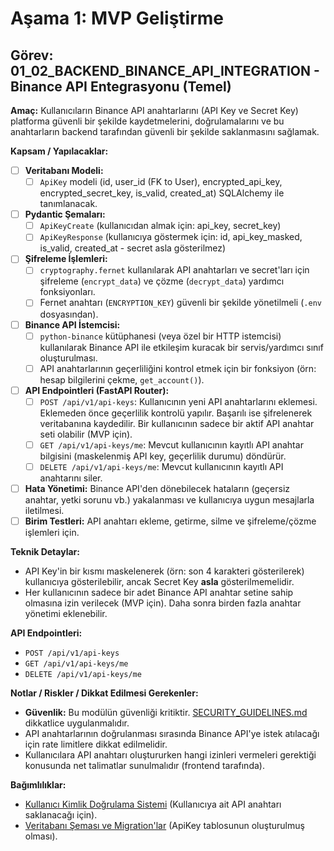 # Aşama 1: MVP Geliştirme

## Görev: 01_02_BACKEND_BINANCE_API_INTEGRATION - Binance API Entegrasyonu (Temel)

**Amaç:** Kullanıcıların Binance API anahtarlarını (API Key ve Secret Key) platforma güvenli bir şekilde kaydetmelerini, doğrulamalarını ve bu anahtarların backend tarafından güvenli bir şekilde saklanmasını sağlamak.

**Kapsam / Yapılacaklar:**

- [ ] **Veritabanı Modeli:**
  - [ ] `ApiKey` modeli (id, user_id (FK to User), encrypted_api_key, encrypted_secret_key, is_valid, created_at) SQLAlchemy ile tanımlanacak.
- [ ] **Pydantic Şemaları:**
  - [ ] `ApiKeyCreate` (kullanıcıdan almak için: api_key, secret_key)
  - [ ] `ApiKeyResponse` (kullanıcıya göstermek için: id, api_key_masked, is_valid, created_at - secret asla gösterilmez)
- [ ] **Şifreleme İşlemleri:**
  - [ ] `cryptography.fernet` kullanılarak API anahtarları ve secret'ları için şifreleme (`encrypt_data`) ve çözme (`decrypt_data`) yardımcı fonksiyonları.
  - [ ] Fernet anahtarı (`ENCRYPTION_KEY`) güvenli bir şekilde yönetilmeli (`.env` dosyasından).
- [ ] **Binance API İstemcisi:**
  - [ ] `python-binance` kütüphanesi (veya özel bir HTTP istemcisi) kullanılarak Binance API ile etkileşim kuracak bir servis/yardımcı sınıf oluşturulması.
  - [ ] API anahtarlarının geçerliliğini kontrol etmek için bir fonksiyon (örn: hesap bilgilerini çekme, `get_account()`).
- [ ] **API Endpointleri (FastAPI Router):**
  - [ ] `POST /api/v1/api-keys`: Kullanıcının yeni API anahtarlarını eklemesi. Eklemeden önce geçerlilik kontrolü yapılır. Başarılı ise şifrelenerek veritabanına kaydedilir. Bir kullanıcının sadece bir aktif API anahtar seti olabilir (MVP için).
  - [ ] `GET /api/v1/api-keys/me`: Mevcut kullanıcının kayıtlı API anahtar bilgisini (maskelenmiş API key, geçerlilik durumu) döndürür.
  - [ ] `DELETE /api/v1/api-keys/me`: Mevcut kullanıcının kayıtlı API anahtarını siler.
- [ ] **Hata Yönetimi:** Binance API'den dönebilecek hataların (geçersiz anahtar, yetki sorunu vb.) yakalanması ve kullanıcıya uygun mesajlarla iletilmesi.
- [ ] **Birim Testleri:** API anahtarı ekleme, getirme, silme ve şifreleme/çözme işlemleri için.

**Teknik Detaylar:**
- API Key'in bir kısmı maskelenerek (örn: son 4 karakteri gösterilerek) kullanıcıya gösterilebilir, ancak Secret Key **asla** gösterilmemelidir.
- Her kullanıcının sadece bir adet Binance API anahtar setine sahip olmasına izin verilecek (MVP için). Daha sonra birden fazla anahtar yönetimi eklenebilir.

**API Endpointleri:**
- `POST /api/v1/api-keys`
- `GET /api/v1/api-keys/me`
- `DELETE /api/v1/api-keys/me`

**Notlar / Riskler / Dikkat Edilmesi Gerekenler:**
- **Güvenlik:** Bu modülün güvenliği kritiktir. [SECURITY_GUIDELINES.md](_PARENT_DIR_/_PARENT_DIR_/SECURITY_GUIDELINES.md) dikkatlice uygulanmalıdır.
- API anahtarlarının doğrulanması sırasında Binance API'ye istek atılacağı için rate limitlere dikkat edilmelidir.
- Kullanıcılara API anahtarı oluştururken hangi izinleri vermeleri gerektiği konusunda net talimatlar sunulmalıdır (frontend tarafında).

**Bağımlılıklar:**
- [Kullanıcı Kimlik Doğrulama Sistemi](01_01_BACKEND_USER_AUTH.md) (Kullanıcıya ait API anahtarı saklanacağı için).
- [Veritabanı Şeması ve Migration'lar](01_07_BACKEND_DATABASE_SCHEMA.md) (ApiKey tablosunun oluşturulmuş olması).
